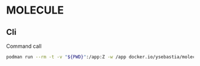 # MOLECULE


## Cli

Command call

```bash
podman run --rm -t -v "${PWD}":/app:Z -w /app docker.io/ysebastia/molecule:25.4.0 /bin/bash
```